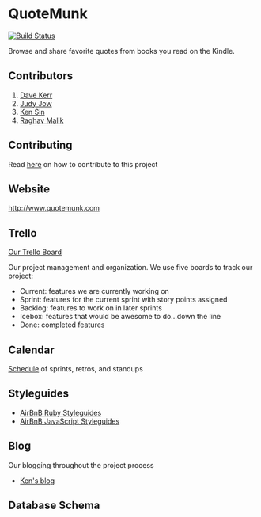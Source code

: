 QuoteMunk
========
[![Build Status](https://travis-ci.org/cicadas-2014/quotemunk.svg?branch=master)](https://travis-ci.org/cicadas-2014/quotemunk)

Browse and share favorite quotes from books you read on the Kindle.

## Contributors
1. [Dave Kerr](https://github.com/davek09)
2. [Judy Jow](https://github.com/jjow)
3. [Ken Sin](https://github.com/ksin)
4. [Raghav Malik](https://github.com/raghav1987)

## Contributing
Read [here](./contributing.md) on how to contribute to this project

## Website
http://www.quotemunk.com

## Trello
[Our Trello Board](https://trello.com/b/fJlR6wUl)

Our project management and organization. We use five boards to track our project:
* Current: features we are currently working on 
* Sprint: features for the current sprint with story points assigned
* Backlog: features to work on in later sprints
* Icebox: features that would be awesome to do...down the line
* Done: completed features

## Calendar
[Schedule](https://www.google.com/calendar/embed?src=eqhu4h1iks4tlpoh3dm1a8k2nc%40group.calendar.google.com&ctz=America/New_York) of sprints, retros, and standups

## Styleguides
* [AirBnB Ruby Styleguides](https://github.com/airbnb/ruby)
* [AirBnB JavaScript Styleguides](https://github.com/airbnb/javascript)

## Blog
Our blogging throughout the project process
* [Ken's blog](http://ksin.github.io/)

## Database Schema 
